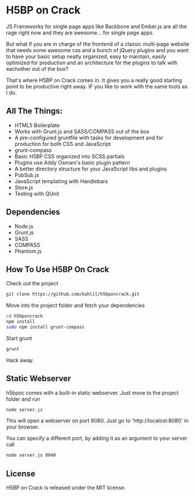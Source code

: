 # H5BP on Crack

JS Frameworks for single page apps like Backbone and Ember.js are all the rage right now and they are awesome... for single page apps.

But what if you are in charge of the frontend of a classic multi-page website that needs some awesome css and a bunch of jQuery plugins and you want to have your basic setup neatly organized, easy to maintain, easily optimized for production and an architecture for the plugins to talk with eachother out of the box?

That's where H5BP on Crack comes in. It gives you a really good starting point to be productive right away. IF you like to work with the same tools as I do.

## All The Things:

* HTML5 Boilerplate
* Works with Grunt.js and SASS/COMPASS out of the box
* A pre-configured gruntfile with tasks for development and for production for both CSS and JavaScript
* grunt-compass
* Basic H5BP CSS organized into SCSS partials
* Plugins use Addy Osmani's basic plugin pattern
* A better directory structure for your JavaScript libs and plugins
* PubSub.js
* JavaScript templating with Handlebars
* Store.js
* Testing with QUnit

## Dependencies

* Node.js
* Grunt.js
* SASS
* COMPASS
* Phantom.js

## How To Use H5BP On Crack

Check out the project

```bash
git clone https://github.com/kahlil/h5bponcrack.git
```

Move into the project folder and fetch your dependencies

```bash
cd h5bponcrack
npm install
sudo npm install grunt-compass
```

Start grunt

```bash
grunt
```

Hack away.

## Static Webserver

h5bpoc comes with a built-in static webserver.
Just move to the project folder and run

```bash
node server.js
```

This will open a webserver on port 8080.
Just go to 'http://localost:8080' in your browser.

You can specify a different port, by adding it as an argument to your server call

```bash
node server.js 8040
```

## License
H5BP on Crack is released under the MIT license.


